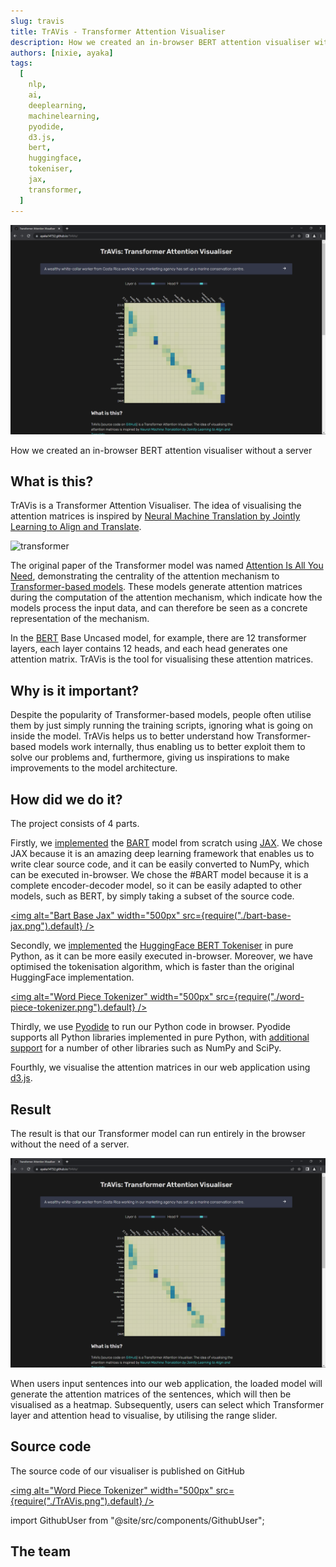 ```yaml
---
slug: travis
title: TrAVis - Transformer Attention Visualiser
description: How we created an in-browser BERT attention visualiser without a server
authors: [nixie, ayaka]
tags:
  [
    nlp,
    ai,
    deeplearning,
    machinelearning,
    pyodide,
    d3.js,
    bert,
    huggingface,
    tokeniser,
    jax,
    transformer,
  ]
---
```


![Result](./result.png)

How we created an in-browser BERT attention visualiser without a server

## What is this?

TrAVis is a Transformer Attention Visualiser. The idea of visualising the attention matrices is inspired by [Neural Machine Translation by Jointly Learning to Align and Translate](https://arxiv.org/abs/1409.0473).

<!-- truncate -->

<p class="centered" style={{height: "500px"}}>
    <img alt="transformer"  src={require("./transformer.png").default} />
</p>

The original paper of the Transformer model was named [Attention Is All You Need](https://arxiv.org/abs/1706.03762), demonstrating the centrality of the attention mechanism to [Transformer-based models](https://huggingface.co/docs/transformers/model_summary). These models generate attention matrices during the computation of the attention mechanism, which indicate how the models process the input data, and can therefore be seen as a concrete representation of the mechanism.

In the [BERT](https://arxiv.org/abs/1810.04805) Base Uncased model, for example, there are 12 transformer layers, each layer contains 12 heads, and each head generates one attention matrix. TrAVis is the tool for visualising these attention matrices.

## Why is it important?

Despite the popularity of Transformer-based models, people often utilise them by just simply running the training scripts, ignoring what is going on inside the model. TrAVis helps us to better understand how Transformer-based models work internally, thus enabling us to better exploit them to solve our problems and, furthermore, giving us inspirations to make improvements to the model architecture.

## How did we do it?

The project consists of 4 parts.

Firstly, we [implemented](https://github.com/ayaka14732/bart-base-jax) the [BART](https://arxiv.org/abs/1910.13461) model from scratch using [JAX](https://github.com/google/jax). We chose JAX because it is an amazing deep learning framework that enables us to write clear source code, and it can be easily converted to NumPy, which can be executed in-browser. We chose the #BART model because it is a complete encoder-decoder model, so it can be easily adapted to other models, such as BERT, by simply taking a subset of the source code.

[<img alt="Bart Base Jax" width="500px" src={require("./bart-base-jax.png").default} />](https://github.com/ayaka14732/bart-base-jax)

Secondly, we [implemented](https://github.com/ztjhz/word-piece-tokenizer) the [HuggingFace BERT Tokeniser](https://huggingface.co/docs/transformers/model_doc/bert#transformers.BertTokenizer) in pure Python, as it can be more easily executed in-browser. Moreover, we have optimised the tokenisation algorithm, which is faster than the original HuggingFace implementation.

[<img alt="Word Piece Tokenizer" width="500px" src={require("./word-piece-tokenizer.png").default} />](https://github.com/ztjhz/word-piece-tokenizer)

Thirdly, we use [Pyodide](https://pyodide.org) to run our Python code in browser. Pyodide supports all Python libraries implemented in pure Python, with [additional support](https://pyodide.org/en/stable/usage/packages-in-pyodide.html) for a number of other libraries such as NumPy and SciPy.

Fourthly, we visualise the attention matrices in our web application using [d3.js](https://d3js.org/).

## Result

The result is that our Transformer model can run entirely in the browser without the need of a server.

![Result](./result.png)

When users input sentences into our web application, the loaded model will generate the attention matrices of the sentences, which will then be visualised as a heatmap. Subsequently, users can select which Transformer layer and attention head to visualise, by utilising the range slider.

## Source code

The source code of our visualiser is published on GitHub

[<img alt="Word Piece Tokenizer" width="500px" src={require("./TrAVis.png").default} />](https://github.com/ayaka14732/TrAVis)

import GithubUser from "@site/src/components/GithubUser";

## The team

<p>
    <GithubUser name="Jing Hua" url="https://github.com/ztjhz" />
    <GithubUser name="Ayaka" url="https://github.com/ayaka14732" />
</p>
